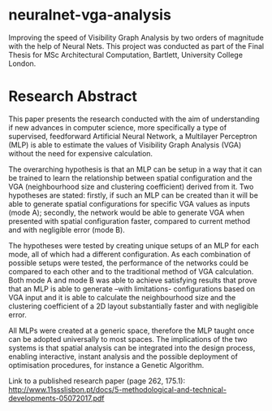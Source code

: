# neuralnet-vga-analysis
Improving the speed of Visibility Graph Analysis by two orders of magnitude with the help of Neural Nets. This project was conducted as part of the Final Thesis for MSc Architectural Computation, Bartlett, University College London.


# Research Abstract
This paper presents the research conducted with the aim of understanding if new advances in computer science, more specifically a type of supervised, feedforward Artificial Neural Network, a Multilayer Perceptron (MLP) is able to estimate the values of Visibility Graph Analysis (VGA) without the need for expensive calculation.

The overarching hypothesis is that an MLP can be setup in a way that it can be trained to learn the relationship between spatial configuration and the VGA (neighbourhood size and clustering coefficient) derived from it. Two hypotheses are stated: firstly, if such an MLP can be created than it will be able to generate spatial configurations for specific VGA values as inputs (mode A); secondly, the network would be able to generate VGA when presented with spatial configuration faster, compared to current method and with negligible error (mode B).

The hypotheses were tested by creating unique setups of an MLP for each mode, all of which had a different configuration. As each combination of possible setups were tested, the performance of the networks could be compared to each other and to the traditional method of VGA calculation.
Both mode A and mode B was able to achieve satisfying results that prove that an MLP is able to generate –with limitations- configurations based on VGA input and it is able to calculate the neighbourhood size and the clustering coefficient of a 2D layout substantially faster and with negligible error.

All MLPs were created at a generic space, therefore the MLP taught once can be adopted universally to most spaces. The implications of the two systems is that spatial analysis can be integrated into the design process, enabling interactive, instant analysis and the possible deployment of optimisation procedures, for instance a Genetic Algorithm.

Link to a published research paper (page 262, 175.1):
http://www.11ssslisbon.pt/docs/5-methodological-and-technical-developments-05072017.pdf
